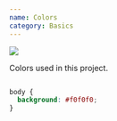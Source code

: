```yaml
---
name: Colors
category: Basics
---
```


<a href="https://www.figma.com/file/ITkQkGVUdGs3AwbUUdVtb4/General?node-id=6%3A14" target="_blank" class="vic-lsg-figma-link" title="Show on Figma">
  <img src="../resources/lsg/figma-logo.svg" class="vic-lsg-figma-link__icon" />
</a>

Colors used in this project.



```colors:vic-lsg-colors.html
```

```colors.css hidden
body {
  background: #f0f0f0;
}
```